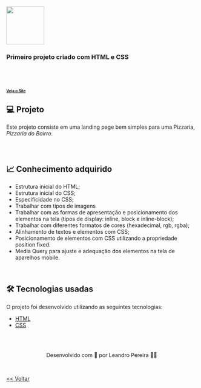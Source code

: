 <h1>
    <div>
        <img src="https://th.bing.com/th/id/OIP.yj8WGyHnYgUm5Y9wFLQK6gHaDf?w=300&h=165&c=7&r=0&o=5&pid=1.7" width="100"/>
    </div>
</h1>


<h3>
    <div>
        Primeiro projeto criado com HTML e CSS 
    </div>          
</h3>
 

<br>
<h1>
    <div>
        <a style="font-size: 10px" href="https://pizzaria-udemy.netlify.app/" target="_blank"> Veja o Site</a>
    </div>
</h1>

<h2> 💻 Projeto </h2>

Este projeto consiste em uma landing page bem simples para uma Pizzaria, _Pizzaria do Bairro_.

<br>
<h1>

<h2> 📈 Conhecimento adquirido </h2>

* Estrutura inicial do HTML;
* Estrutura inicial do CSS;
* Especificidade no CSS;
* Trabalhar com tipos de imagens
* Trabalhar com as formas de apresentação e posicionamento dos elementos na tela (tipos de display: inline, block e inline-block);
* Trabalhar com diferentes formatos de cores (hexadecimal, rgb, rgba);
* Alinhamento de textos e elementos com CSS;
* Posicionamento de elementos com CSS utilizando a propriedade position fixed.
* Media Query para ajuste e adequação dos elementos na tela de aparelhos mobile. 

<br>

<h2> 🛠 Tecnologias usadas </h2>

O projeto foi desenvolvido utilizando as seguintes tecnologias:

- [HTML](https://www.w3schools.com/html/)
- [CSS](https://www.w3schools.com/css/default.asp)


<br>
<br>

<p align="center"> Desenvolvido com 💜 por Leandro Pereira ✌🏽 <p>

<br>

<a href="../README.md"><< Voltar</a>








